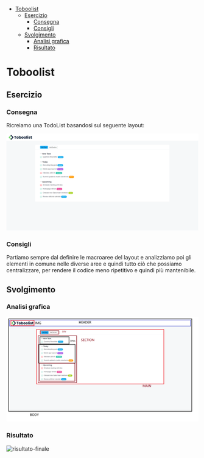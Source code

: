 - [Toboolist](#toboolist)
  - [Esercizio](#esercizio)
    - [Consegna](#consegna)
    - [Consigli](#consigli)
  - [Svolgimento](#svolgimento)
    - [Analisi grafica](#analisi-grafica)
    - [Risultato](#risultato)

# Toboolist

## Esercizio

### Consegna

Ricreiamo una TodoList basandosi sul seguente layout:

<img alt="base-exercise" src="./img/Toboolist-screenshot.png" width=850>

### Consigli

Partiamo sempre dal definire le macroaree del layout e analizziamo poi gli elementi in comune nelle diverse aree e quindi tutto ciò che possiamo centralizzare, per rendere il codice meno ripetitivo e quindi più mantenibile.

## Svolgimento

### Analisi grafica

<img alt="analisi-grafica" src="./img/Toboolist-screenshot-analyzed.png" width=850>

### Risultato

<img alt="risultato-finale" src="./img/">
